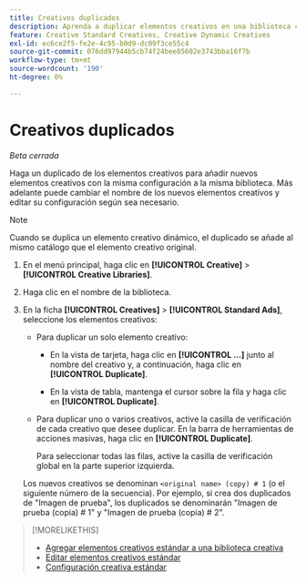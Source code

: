 ```yaml
---
title: Creativos duplicados
description: Aprenda a duplicar elementos creativos en una biblioteca creativa.
feature: Creative Standard Creatives, Creative Dynamic Creatives
exl-id: ec6ce2f5-fe2e-4c95-b0d9-dc09f3ce55c4
source-git-commit: 076dd97944b5cb74f24bee85602e3743bba16f7b
workflow-type: tm+mt
source-wordcount: '190'
ht-degree: 0%

---
```


# Creativos duplicados

*Beta cerrada*

Haga un duplicado de los elementos creativos para añadir nuevos elementos creativos con la misma configuración a la misma biblioteca. Más adelante puede cambiar el nombre de los nuevos elementos creativos y editar su configuración según sea necesario.

>[!NOTE]
>
>Cuando se duplica un elemento creativo dinámico, el duplicado se añade al mismo catálogo que el elemento creativo original.

1. En el menú principal, haga clic en **[!UICONTROL Creative]** > **[!UICONTROL Creative Libraries]**.

1. Haga clic en el nombre de la biblioteca.

1. En la ficha **[!UICONTROL Creatives]** > **[!UICONTROL Standard Ads]**, seleccione los elementos creativos:

   * Para duplicar un solo elemento creativo:

      * En la vista de tarjeta, haga clic en **[!UICONTROL ...]** junto al nombre del creativo y, a continuación, haga clic en **[!UICONTROL Duplicate]**.

      * En la vista de tabla, mantenga el cursor sobre la fila y haga clic en **[!UICONTROL Duplicate]**.

   * Para duplicar uno o varios creativos, active la casilla de verificación de cada creativo que desee duplicar. En la barra de herramientas de acciones masivas, haga clic en **[!UICONTROL Duplicate]**.

     Para seleccionar todas las filas, active la casilla de verificación global en la parte superior izquierda.

   Los nuevos creativos se denominan `<original name> (copy) # 1` (o el siguiente número de la secuencia). Por ejemplo, si crea dos duplicados de &quot;Imagen de prueba&quot;, los duplicados se denominarán &quot;Imagen de prueba (copia) # 1&quot; y &quot;Imagen de prueba (copia) # 2&quot;.

<!-- Add to TOC later when this feature is available to users:

>* [Edit dynamic creatives](creative-edit-dynamic.md)
>* [Dynamic ad settings](creative-settings-dynamic.md)
-->

>[!MORELIKETHIS]
>
>* [Agregar elementos creativos estándar a una biblioteca creativa](creative-add-standard.md)
>* [Editar elementos creativos estándar](creative-edit-standard.md)
>* [Configuración creativa estándar](creative-settings-standard.md)
